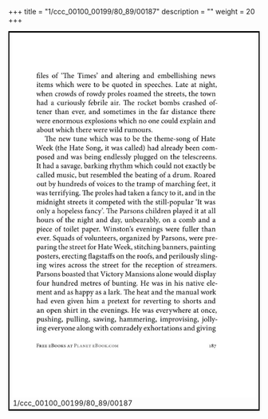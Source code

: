 +++
title = "1/ccc_00100_00199/80_89/00187"
description = ""
weight = 20
+++

<table style="border:2px solid black;max-width:800px;max-height:800px;" 
><tr><td>
<img class="center-fit-jpg"
src="/jpg_/out_jpg_1984__187.jpg">
1/ccc_00100_00199/80_89/00187
</img></td></tr></table>
